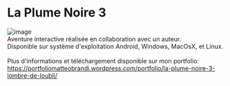 # La Plume Noire 3

![image](http://image.noelshack.com/fichiers/2017/01/1483906039-screenshot1.png)
</br>
Aventure interactive réalisée en collaboration avec un auteur.</br>
Disponible sur système d'exploitation Android, Windows, MacOsX, et Linux.</br>
</br>
Plus d'informations et téléchargement disponible sur mon portfolio:
https://portfoliomatteobrandi.wordpress.com/portfolio/la-plume-noire-3-lombre-de-loubli/
